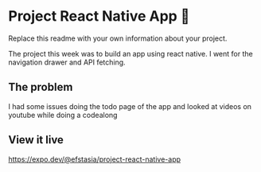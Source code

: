 # Project React Native App 📱

Replace this readme with your own information about your project.

The project this week was to build an app using react native. I went for the navigation drawer and API fetching.

## The problem

I had some issues doing the todo page of the app and looked at videos on youtube while doing a codealong

## View it live

https://expo.dev/@efstasia/project-react-native-app
